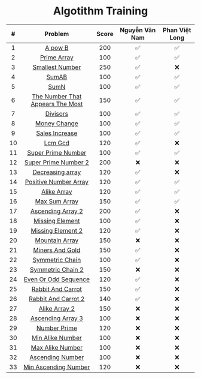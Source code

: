 <div align="center">

# Algotithm Training

|#| Problem|Score| Nguyễn Văn Nam| Phan Việt Long|
| :-----:|:-----:| :-----: | :-----: | :-: |
|1| [A pow B](https://github.com/zukahai/algotithm-training/tree/main/a_pow_b)|200| ✅| ✅|
|2| [Prime Array](https://github.com/zukahai/algotithm-training/tree/main/prime_array)|100| ✅| ✅|
|3| [Smallest Number](https://github.com/zukahai/algotithm-training/tree/main/smallest_number)|250| ✅| ❌|
|4| [SumAB](https://github.com/zukahai/algotithm-training/tree/main/sum_a_b)|100| ✅| ✅|
|5| [SumN](https://github.com/zukahai/algotithm-training/tree/main/sum_n)|100| ✅| ✅|
|6| [The Number That Appears The Most](https://github.com/zukahai/algotithm-training/tree/main/the_number_that_appears_the_most)|150| ✅| ✅|
|7| [Divisors](https://github.com/zukahai/algotithm-training/tree/main/divisors)|100| ✅| ✅|
|8| [Money Change](https://github.com/zukahai/algotithm-training/tree/main/money_change)|100| ✅| ✅|
|9| [Sales Increase](https://github.com/zukahai/algotithm-training/tree/main/sales_increase)|100| ✅| ✅|
|10| [Lcm Gcd](https://github.com/zukahai/algotithm-training/tree/main/lcm_gcd)|120| ✅| ❌|
|11| [Super Prime Number](https://github.com/zukahai/algotithm-training/tree/main/super_prime_number)|100| ✅| ✅|
|12| [Super Prime Number 2](https://github.com/zukahai/algotithm-training/tree/main/super_prime_number_2)|200| ❌| ❌|
|13| [Decreasing array](https://github.com/zukahai/algotithm-training/tree/main/decreasing_array)|120| ✅| ❌|
|14| [Positive Number Array](https://github.com/zukahai/algotithm-training/tree/main/positive_number_array)|120| ✅| ✅|
|15| [Alike Array](https://github.com/zukahai/algotithm-training/tree/main/alike_array)|120| ✅| ✅|
|16| [Max Sum Array](https://github.com/zukahai/algotithm-training/tree/main/max_sum_array)|150| ✅| ✅|
|17| [Ascending Array 2](https://github.com/zukahai/algotithm-training/tree/main/ascending_array_2)|200| ✅| ❌|
18| [Missing Element](https://github.com/zukahai/algotithm-training/tree/main/missing_element)|100| ✅| ❌|
19| [Missing Element 2](https://github.com/zukahai/algotithm-training/tree/main/missing_element_2)|120| ✅| ❌|
20| [Mountain Array](https://github.com/zukahai/algotithm-training/tree/main/mountain_array)|150| ❌| ❌|
21| [Miners And Gold](https://github.com/zukahai/algotithm-training/tree/main/miners_and_gold)|150| ✅| ❌|
22| [Symmetric Chain](https://github.com/zukahai/algotithm-training/tree/main/symmetric_chain)|100| ✅| ❌|
23| [Symmetric Chain 2](https://github.com/zukahai/algotithm-training/tree/main/symmetric_chain_2)|150| ❌| ❌|
24| [Even Or Odd Sequence](https://github.com/zukahai/algotithm-training/tree/main/even_or_odd_sequence)|120| ✅| ❌|
25| [Rabbit And Carrot](https://github.com/zukahai/algotithm-training/tree/main/rabbit_and_carrot)|150| ✅| ❌|
26| [Rabbit And Carrot 2](https://github.com/zukahai/algotithm-training/tree/main/rabbit_and_carrot_2)|140| ✅| ❌|
27| [Alike Array 2](https://github.com/zukahai/algotithm-training/tree/main/alike_array_2)|150| ❌| ❌|
28| [Ascending Array 3](https://github.com/zukahai/algotithm-training/tree/main/ascending_array_3)|100| ❌| ❌|
29| [Number Prime](https://github.com/zukahai/algotithm-training/tree/main/number_prime)|120| ❌| ❌|
30| [Min Alike Number](https://github.com/zukahai/algotithm-training/tree/main/min_alike_number)|100| ❌| ❌|
31| [Max Alike Number](https://github.com/zukahai/algotithm-training/tree/main/max_alike_number)|100| ❌| ❌|
32| [Ascending Number](https://github.com/zukahai/algotithm-training/tree/main/ascending_number)|100| ❌| ❌|
33| [Min Ascending Number](https://github.com/zukahai/algotithm-training/tree/main/min_ascending_number)|120| ❌| ❌|
</div>
